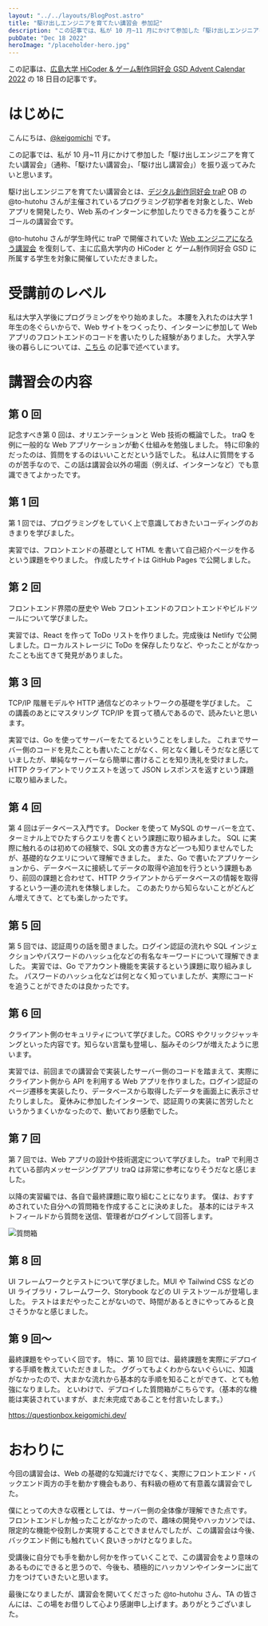 ```yaml
---
layout: "../../layouts/BlogPost.astro"
title: "駆け出しエンジニアを育てたい講習会 参加記"
description: "この記事では、私が 10 月~11 月にかけて参加した「駆け出しエンジニアを育てたい講習会」（通称、「駆けたい講習会」、「駆け出し講習会」）を振り返ってみたいと思います。"
pubDate: "Dec 18 2022"
heroImage: "/placeholder-hero.jpg"
---
```


この記事は、[広島大学 HiCoder & ゲーム制作同好会 GSD Advent Calendar 2022](https://adventar.org/calendars/7845) の 18 日目の記事です。

# はじめに

こんにちは、[@keigomichi](https://twitter.com/keigomichi) です。

この記事では、私が 10 月~11 月にかけて参加した「駆け出しエンジニアを育てたい講習会」（通称、「駆けたい講習会」、「駆け出し講習会」）を振り返ってみたいと思います。

駆け出しエンジニアを育てたい講習会とは、[デジタル創作同好会 traP](https://trap.jp) OB の @to-hutohu さんが主催されているプログラミング初学者を対象とした、Web アプリを開発したり、Web 系のインターンに参加したりできる力を養うことがゴールの講習会です。

@to-hutohu さんが学生時代に traP で開催されていた [Web エンジニアになろう講習会](https://trap.jp/tag/naro-lecture) を復刻して、主に広島大学内の HiCoder と ゲーム制作同好会 GSD に所属する学生を対象に開催していただきました。

# 受講前のレベル

私は大学入学後にプログラミングをやり始めました。
本腰を入れたのは大学 1 年生の冬ぐらいからで、Web サイトをつくったり、インターンに参加して Web アプリのフロントエンドのコードを書いたりした経験がありました。
大学入学後の暮らしについては、[こちら](https://zenn.dev/keigomichi/articles/de6a1f7eb1fb1b) の記事で述べています。

# 講習会の内容

## 第 0 回

記念すべき第 0 回は、オリエンテーションと Web 技術の概論でした。
traQ を例に一般的な Web アプリケーションが動く仕組みを勉強しました。
特に印象的だったのは、質問をするのはいいことだという話でした。
私は人に質問をするのが苦手なので、この話は講習会以外の場面（例えば、インターンなど）でも意識できてよかったです。

## 第 1 回

第 1 回では、プログラミングをしていく上で意識しておきたいコーディングのおきまりを学びました。

実習では、フロントエンドの基礎として HTML を書いて自己紹介ページを作るという課題をやりました。
作成したサイトは GitHub Pages で公開しました。

## 第 2 回

フロントエンド界隈の歴史や Web フロントエンドのフロントエンドやビルドツールについて学びました。

実習では、React を作って ToDo リストを作りました。完成後は Netlify で公開しました。ローカルストレージに ToDo を保存したりなど、やったことがなかったことも出てきて発見がありました。

## 第 3 回

TCP/IP 階層モデルや HTTP 通信などのネットワークの基礎を学びました。
この講義のあとにマスタリング TCP/IP を買って積んであるので、読みたいと思います。

実習では、Go を使ってサーバーをたてるということをしました。
これまでサーバー側のコードを見たことも書いたことがなく、何となく難しそうだなと感じていましたが、単純なサーバーなら簡単に書けることを知り洗礼を受けました。
HTTP クライアントでリクエストを送って JSON レスポンスを返すという課題に取り組みました。

## 第 4 回

第 4 回はデータベース入門です。
Docker を使って MySQL のサーバーを立て、ターミナル上でひたすらクエリを書くという課題に取り組みました。
SQL に実際に触れるのは初めての経験で、SQL 文の書き方など一つも知りませんでしたが、基礎的なクエリについて理解できました。
また、Go で書いたアプリケーションから、データベースに接続してデータの取得や追加を行うという課題もあり、前回の課題と合わせて、HTTP クライアントからデータベースの情報を取得するという一連の流れを体験しました。
このあたりから知らないことがどんどん増えてきて、とても楽しかったです。

## 第 5 回

第 5 回では、認証周りの話を聞きました。ログイン認証の流れや SQL インジェクションやパスワードのハッシュ化などの有名なキーワードについて理解できました。
実習では、Go でアカウント機能を実装するという課題に取り組みました。
パスワードのハッシュ化などは何となく知っていましたが、実際にコードを追うことができたのは良かったです。

## 第 6 回

クライアント側のセキュリティについて学びました。CORS やクリックジャッキングといった内容です。知らない言葉も登場し、脳みそのシワが増えたように思います。

実習では、前回までの講習会で実装したサーバー側のコードを踏まえて、実際にクライアント側から API を利用する Web アプリを作りました。ログイン認証のページ遷移を実装したり、データベースから取得したデータを画面上に表示させたりしました。
夏休みに参加したインターンで、認証周りの実装に苦労したというかうまくいかなったので、動いており感動でした。

## 第 7 回

第 7 回では、Web アプリの設計や技術選定について学びました。
traP で利用されている部内メッセージングアプリ traQ は非常に参考になりそうだなと感じました。

以降の実習編では、各自で最終課題に取り組むことになります。
僕は、おすすめされていた自分への質問箱を作成することに決めました。
基本的にはテキストフィールドから質問を送信、管理者がログインして回答します。

![質問箱](https://cdn.discordapp.com/attachments/1029371003152904313/1037725764323381419/2022-11-03_22.51.29.png)

## 第 8 回

UI フレームワークとテストについて学びました。MUI や Tailwind CSS などの UI ライブラリ・フレームワーク、Storybook などの UI テストツールが登場しました。
テストはまだやったことがないので、時間があるときにやってみると良さそうかなと感じました。

## 第 9 回〜

最終課題をやっていく回です。
特に、第 10 回では、最終課題を実際にデプロイする手順を教えていただきました。
ググってもよくわからないぐらいに、知識がなかったので、大まかな流れから基本的な手順を知ることができて、とても勉強になりました。
といわけで、デプロイした質問箱がこちらです。（基本的な機能は実装されていますが、まだ未完成であることを付言いたします。）

https://questionbox.keigomichi.dev/

# おわりに

今回の講習会は、Web の基礎的な知識だけでなく、実際にフロントエンド・バックエンド両方の手を動かす機会もあり、有料級の極めて有意義な講習会でした。

僕にとっての大きな収穫としては、サーバー側の全体像が理解できた点です。
フロントエンドしか触ったことがなかったので、趣味の開発やハッカソンでは、限定的な機能や役割しか実現することできませんでしたが、この講習会は今後、バックエンド側にも触れていく良いきっかけとなりました。

受講後に自分でも手を動かし何かを作っていくことで、この講習会をより意味のあるものにできると思うので、今後も、積極的にハッカソンやインターンに出て力をつけていきたいと思います。

最後になりましたが、講習会を開いてくださった @to-hutohu さん、TA の皆さんには、この場をお借りして心より感謝申し上げます。ありがとうございました。

<!-- TODO: 感想を増やす -->
